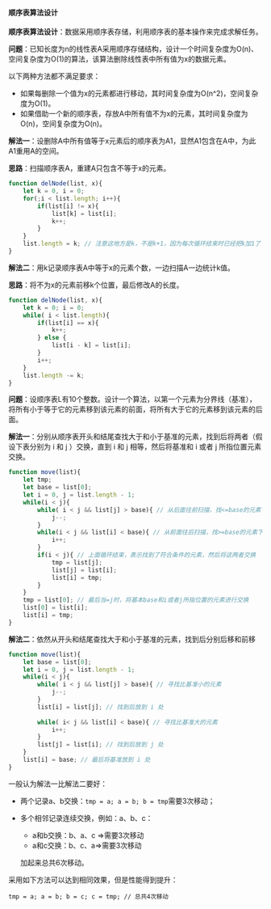 #### 顺序表算法设计

__顺序表算法设计__：数据采用顺序表存储，利用顺序表的基本操作来完成求解任务。

__问题__：已知长度为n的线性表A采用顺序存储结构，设计一个时间复杂度为O(n)、空间复杂度为O(1)的算法，该算法删除线性表中所有值为x的数据元素。

以下两种方法都不满足要求：

* 如果每删除一个值为x的元素都进行移动，其时间复杂度为O(n^2)，空间复杂度为O(1)。
* 如果借助一个新的顺序表，存放A中所有值不为x的元素，其时间复杂度为O(n)，空间复杂度为O(n)。

__解法一__：设删除A中所有值等于x元素后的顺序表为A1，显然A1包含在A中，为此A1重用A的空间。

__思路__：扫描顺序表A，重建A只包含不等于x的元素。

```javascript
function delNode(list, x){
    let k = 0, i = 0;
    for(;i < list.length; i++){
        if(list[i] != x){
            list[k] = list[i];
            k++;
        }
    }
    list.length = k; // 注意这地方是k，不是k+1，因为每次循环结束时已经把k加1了
}
```



__解法二__：用k记录顺序表A中等于x的元素个数，一边扫描A一边统计k值。

__思路__：将不为x的元素前移k个位置，最后修改A的长度。

```javascript
function delNode(list, x){
    let k = 0; i = 0;
    while( i < list.length){
        if(list[i] == x){
            k++;
        } else {
            list[i - k] = list[i];
        }
        i++;
    }
    list.length -= k;
}
```



__问题__：设顺序表L有10个整数。设计一个算法，以第一个元素为分界线（基准），将所有小于等于它的元素移到该元素的前面，将所有大于它的元素移到该元素的后面。

__解法一__：分别从顺序表开头和结尾查找大于和小于基准的元素，找到后将两者（假设下表分别为 i 和 j ）交换，直到 i 和 j 相等，然后将基准和 i 或者 j 所指位置元素交换。

```javascript
function move(list){
    let tmp;
    let base = list[0];
    let i = 0, j = list.length - 1;
    while(i < j){
        while( i < j && list[j] > base){ // 从后面往前扫描，找<=base的元素下表
            j--;
        }
        while(i < j && list[i] < base){ // 从前面往后扫描，找>=base的元素下表
            i++;
        }
        if(i < j){ // 上面循环结束，表示找到了符合条件的元素，然后将这两者交换
            tmp = list[j];
            list[j] = list[i];
            list[i] = tmp;
        }
    }
    tmp = list[0]; // 最后当=j时，将基本base和i或者j所指位置的元素进行交换
    list[0] = list[i];
    list[i] = tmp;
}
```

__解法二__：依然从开头和结尾查找大于和小于基准的元素，找到后分别后移和前移

```javascript
function move(list){
    let base = list[0];
    let i = 0, j = list.length - 1;
    while(i < j){
        while( i < j && list[j] > base){ // 寻找比基准小的元素
            j--;
        }
        list[i] = list[j]; // 找到后放到 i 处
        
        while( i< j && list[i] < base){ // 寻找比基准大的元素
            i++;
        }
        list[j] = list[i]; // 找到后放到 j 处
    }
    list[i] = base; // 最后将基准放到 i 处
}
```



一般认为解法一比解法二要好：

* 两个记录a、b交换：`tmp = a; a = b; b = tmp`需要3次移动；

* 多个相邻记录连续交换，例如：a、b、c：

  * a和b交换：b、a、c =>需要3次移动
  * a和c交换：b、c、a=>需要3次移动

  加起来总共6次移动。

采用如下方法可以达到相同效果，但是性能得到提升：

```
tmp = a; a = b; b = c; c = tmp; // 总共4次移动
```

